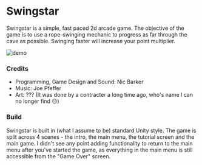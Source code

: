 # Swingstar

Swingstar is a simple, fast paced 2d arcade game. The objective of the game is to use a rope-swinging mechanic to progress as far through the cave as possible. Swinging faster will increase your point multiplier.

![demo](https://user-images.githubusercontent.com/2264338/73823665-a1af4c80-485d-11ea-8765-b608d7ea7b9e.gif)

### Credits
- Programming, Game Design and Sound: Nic Barker
- Music: Joe Pfeffer
- Art: ??? (It was done by a contracter a long time ago, who's name I can no longer find 😖)

### Build
Swingstar is built in (what I assume to be) standard Unity style. The game is split across 4 scenes - the intro, the main menu, the tutorial screen and the main game. I didn't see any point adding functionality to return to the main menu after you've started the game, as everything in the main menu is still accessible from the "Game Over" screen.
